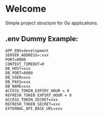 # Welcome
Simple project structure for Go applications.

## .env Dummy Example:

```
APP_ENV=development
SERVER_ADDRESS=:xxx
PORT=0000
CONTEXT_TIMEOUT=0
DB_HOST=xxx
DB_PORT=0000
DB_USER=xxx
DB_PASS=xxx
DB_NAME=xxx
ACCESS_TOKEN_EXPIRY_HOUR = 0
REFRESH_TOKEN_EXPIRY_HOUR = 0
ACCESS_TOKEN_SECRET=xxx
REFRESH_TOKEN_SECRET=xxx
EXTERNAL_API_BASE_URL=xxx
```
